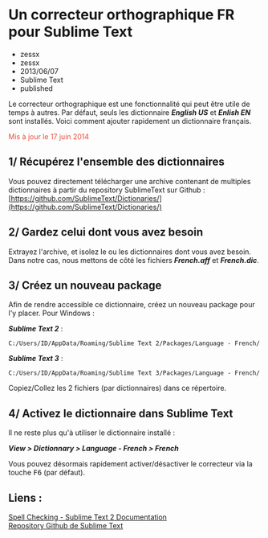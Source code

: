 # Un correcteur orthographique FR pour Sublime Text
- zessx
- zessx
- 2013/06/07
- Sublime Text
- published

Le correcteur orthographique est une fonctionnalité qui peut être utile de temps à autres. Par défaut, seuls les dictionnaire ***English US*** et ***Enlish EN*** sont installés. Voici comment ajouter rapidement un dictionnaire français.

<span style="color:#E74D3C">Mis à jour le 17 juin 2014</span>

## 1/ Récupérez l'ensemble des dictionnaires

Vous pouvez directement télécharger une archive contenant de multiples dictionnaires à partir du repository SublimeText sur Github : [https://github.com/SublimeText/Dictionaries/](https://github.com/SublimeText/Dictionaries/)

## 2/ Gardez celui dont vous avez besoin

Extrayez l'archive, et isolez le ou les dictionnaires dont vous avez besoin. Dans notre cas, nous mettons de côté les fichiers ***French.aff*** et ***French.dic***.

## 3/ Créez un nouveau package

Afin de rendre accessible ce dictionnaire, créez un nouveau package pour l'y placer. Pour Windows : 

***Sublime Text 2*** :  

	C:/Users/ID/AppData/Roaming/Sublime Text 2/Packages/Language - French/

***Sublime Text 3*** : 
	
	C:/Users/ID/AppData/Roaming/Sublime Text 3/Packages/Language - French/

Copiez/Collez les 2 fichiers (par dictionnaires) dans ce répertoire.

## 4/ Activez le dictionnaire dans Sublime Text

Il ne reste plus qu'à utiliser le dictionnaire installé : 

***View > Dictionnary > Language - French > French***

Vous pouvez désormais rapidement activer/désactiver le correcteur via la touche <kbd>F6</kbd> (par défaut).

## Liens :
[Spell Checking - Sublime Text 2 Documentation](http://www.sublimetext.com/docs/2/spell_checking.html)   
[Repository Github de Sublime Text](https://github.com/SublimeText/)   